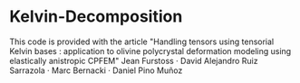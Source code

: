 # Kelvin-Decomposition
This code is provided with the article "Handling tensors using tensorial Kelvin bases : application to olivine polycrystal deformation modeling using elastically anistropic CPFEM" Jean Furstoss · David Alejandro Ruiz Sarrazola · Marc Bernacki · Daniel Pino Muñoz
